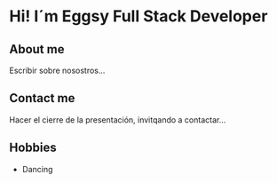# Hi! I´m Eggsy Full Stack Developer

## About me

Escribir sobre nosostros...


## Contact me

Hacer el cierre de la presentación, invitqando a contactar...

## Hobbies
- Dancing
